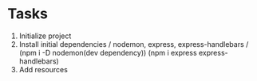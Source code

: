 # Tasks

1. Initialize project
2. Install initial dependencies / nodemon, express, express-handlebars /
(npm i -D nodemon(dev dependency))
(npm i express express-handlebars)
3. Add resources
